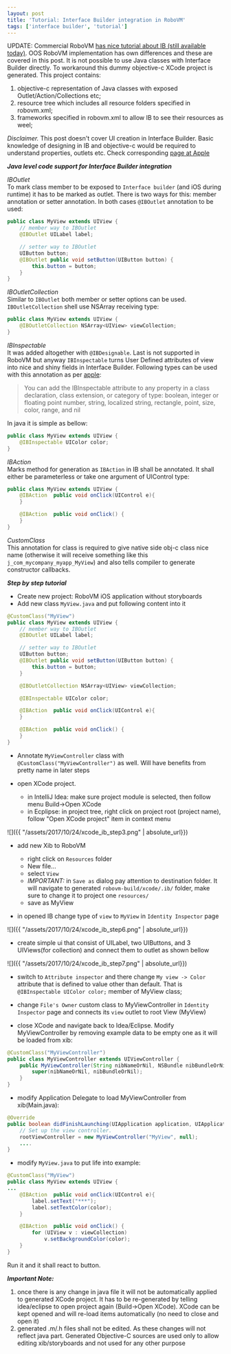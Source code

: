 ```yaml
---
layout: post
title: 'Tutorial: Interface Builder integration in RoboVM'
tags: ['interface builder', 'tutorial']
---
```

UPDATE: Commercial RoboVM [has nice tutorial about IB (still available today)](http://docs.robovm.com/tutorials/ib-basics/ib-basics.html). OOS RoboVM implementation has own differences and these are covered in this post.
It is not possible to use Java classes with Interface Builder directly. To workaround this dummy objective-c XCode project is generated. This project contains:
<!-- more -->
1. objective-c representation of Java classes with exposed Outlet/Action/Collections etc;
2. resource tree which includes all resource folders specified in robovm.xml;
3. frameworks specified in robovm.xml to allow IB to see their resources as weel;

*Disclaimer.* This post doesn't cover UI creation in Interface Builder. Basic knowledge of designing in IB and objective-c would be required to understand properties, outlets etc. Check corresponding [page at Apple](http://help.apple.com/xcode/mac/current/#/dev31645f17f)

***Java level code support for Interface Builder integration***

*IBOutlet*  
To mark class member to be exposed to `Interface builder` (and iOS during runtime) it has to be marked as outlet. There is two ways for this: member annotation or setter annotation. In both cases `@IBOutlet` annotation to be used:
```java
public class MyView extends UIView {
    // member way to IBOutlet
    @IBOutlet UILabel label;

    // setter way to IBOutlet
    UIButton button;
    @IBOutlet public void setButton(UIButton button) {
        this.button = button;
    }
}
```

*IBOutletCollection*  
Similar to `IBOutlet` both member or setter options can be used. `IBOutletCollection` shell use NSArray receiving type:  
```java
public class MyView extends UIView {
    @IBOutletCollection NSArray<UIView> viewCollection;
}
```

*IBInspectable*  
It was added altogether with `@IBDesignable`. Last is not supported in RoboVM but anyway `IBInspectable` turns User Defined attributes of view into nice and shiny fields in Interface Builder. Following types can be used with this annotation as per [apple](http://help.apple.com/xcode/mac/current/#/devf60c1c514):
> You can add the IBInspectable attribute to any property in a class declaration, class extension, or category of type: boolean, integer or floating point number, string, localized string, rectangle, point, size, color, range, and nil  

In java it is simple as bellow:
```java
public class MyView extends UIView {
    @IBInspectable UIColor color;
}
```

*IBAction*  
Marks method for generation as `IBAction` in IB shall be annotated. It shall either be parameterless or take one argument of UIControl type:
```java
public class MyView extends UIView {
    @IBAction  public void onClick(UIControl e){
    }

    @IBAction  public void onClick() {
    }
}
```

*CustomClass*  
This annotation for class is required to give native side obj-c class nice name (otherwise it will receive something like this `j_com_mycompany_myapp_MyView`) and also tells compiler to generate constructor callbacks.

***Step by step tutorial***
- Create new project: RoboVM iOS application without storyboards
- Add new class `MyView.java` and put following content into it
```java
@CustomClass("MyView")
public class MyView extends UIView {
    // member way to IBOutlet
    @IBOutlet UILabel label;

    // setter way to IBOutlet
    UIButton button;
    @IBOutlet public void setButton(UIButton button) {
        this.button = button;
    }

    @IBOutletCollection NSArray<UIView> viewCollection;

    @IBInspectable UIColor color;

    @IBAction  public void onClick(UIControl e){
    }

    @IBAction  public void onClick() {
    }
}
```

- Annotate `MyViewController` class with `@CustomClass("MyViewController")` as well. Will have benefits from pretty name in later steps

- open XCode project.
    - in IntelliJ Idea: make sure project module is selected, then follow menu Build->Open XCode
    - in Ecplipse: in project tree, right click on project root (project name), follow "Open XCode project" item in context menu  

![]({{ "/assets/2017/10/24/xcode_ib_step3.png" | absolute_url}})

- add new Xib to RoboVM
    - right click on `Resources` folder
    - New file...
    - select `View`
    - *IMPORTANT:* in `Save as` dialog pay attention to destination folder. It will navigate to generated `robovm-build/xcode/.ib/` folder, make sure to change it to project one `resources/`
    - save as MyView

- in opened IB change type of `view` to `MyView` in `Identity Inspector` page  

![]({{ "/assets/2017/10/24/xcode_ib_step6.png" | absolute_url}})

- create simple ui that consist of UILabel, two UIButtons, and 3 UIViews(for collection) and connect them to outlet as shown bellow  

![]({{ "/assets/2017/10/24/xcode_ib_step7.png" | absolute_url}})

- switch to `Attribute inspector` and there change `My view -> Color` attribute that is defined to value other than default. That is `@IBInspectable UIColor color;` member of MyView class;

- change `File's Owner` custom class to MyViewController in `Identity Inspector` page and connects its `view` outlet to root View (MyView)

- close XCode and navigate back to Idea/Eclipse. Modify MyViewController by removing example data to be empty one as it will be loaded from xib:
```java
@CustomClass("MyViewController")
public class MyViewController extends UIViewController {
    public MyViewController(String nibNameOrNil, NSBundle nibBundleOrNil) {
        super(nibNameOrNil, nibBundleOrNil);
    }
}
```

- modify Application Delegate to load MyViewController from xib(Main.java):
```java
@Override
public boolean didFinishLaunching(UIApplication application, UIApplicationLaunchOptions launchOptions) {
    // Set up the view controller.
    rootViewController = new MyViewController("MyView", null);
    ....
}
```

- modify `MyView.java` to put life into example:
```java
@CustomClass("MyView")
public class MyView extends UIView {
...
    @IBAction  public void onClick(UIControl e){
        label.setText("***");
        label.setTextColor(color);
    }

    @IBAction  public void onClick() {
        for (UIView v : viewCollection)
            v.setBackgroundColor(color);
    }
}
```

Run it and it shall react to button.

***Important Note:***
1. once there is any change in java file it will not be automatically applied to generated XCode project. It has to be re-generated by telling idea/eclipse to open project again (Build->Open XCode). XCode can be kept opened and will re-load items automatically (no need to close and open it)
2. generated .m/.h files shall not be edited. As these changes will not reflect java part. Generated Objective-C sources are used only to allow editing xib/storyboards and not used for any other purpose
